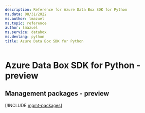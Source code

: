 ```yaml
---
description: Reference for Azure Data Box SDK for Python
ms.data: 08/31/2022
ms.author: lmazuel
ms.topic: reference
author: lmazuel
ms.service: databox
ms.devlang: python
title: Azure Data Box SDK for Python
---
```

# Azure Data Box SDK for Python - preview

## Management packages - preview
[!INCLUDE [mgmt-packages](data-box-mgmt-index.md)]